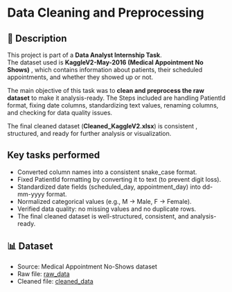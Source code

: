 # Data Cleaning and Preprocessing

## 📌 Description  

This project is part of a **Data Analyst Internship Task**.  
The dataset used is **KaggleV2-May-2016 (Medical Appointment No Shows)**  , which contains information about patients, their scheduled appointments, and whether they showed up or not.  

The main objective of this task was to **clean and preprocess the raw dataset** to make it analysis-ready. The Steps included are handling PatientId format, fixing date columns, standardizing text values, renaming columns, and checking for data quality issues.  

The final cleaned dataset (**Cleaned_KaggleV2.xlsx**)  is consistent , structured, and ready for further analysis or visualization.

## Key tasks performed

- Converted column names into a consistent snake_case format.
- Fixed PatientId formatting by converting it to text (to prevent digit loss).
- Standardized date fields (scheduled_day, appointment_day) into dd-mm-yyyy format.
- Normalized categorical values (e.g., M → Male, F → Female).
- Verified data quality: no missing values and no duplicate rows.
- The final cleaned dataset is well-structured, consistent, and analysis-ready.

## 📊 Dataset

- Source: Medical Appointment No-Shows dataset
- Raw file: <a href="https://github.com/sabaribala2004-dataanalyst/Data-Cleaning-and-Preprocessing/blob/main/KaggleV2-May-2016.csv">raw_data</a>
- Cleaned file: <a href="https://github.com/sabaribala2004-dataanalyst/Data-Cleaning-and-Preprocessing/blob/main/Cleaned_KaggleV2.xlsx">cleaned_data</a>
